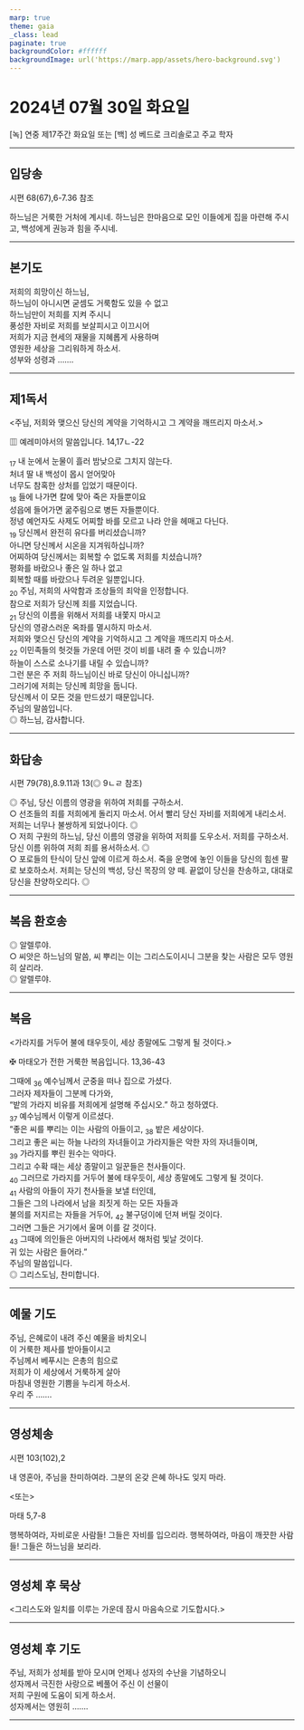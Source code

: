```yaml
---
marp: true
theme: gaia
_class: lead
paginate: true
backgroundColor: #ffffff
backgroundImage: url('https://marp.app/assets/hero-background.svg')
---
```


# 2024년 07월 30일 화요일

[녹] 연중 제17주간 화요일 또는 [백] 성 베드로 크리솔로고 주교 학자  




---

## 입당송

시편 68(67),6-7.36 참조

하느님은 거룩한 거처에 계시네. 하느님은 한마음으로 모인 이들에게 집을 마련해 주시고, 백성에게 권능과 힘을 주시네.  
  


---

## 본기도

저희의 희망이신 하느님,  
하느님이 아니시면 굳셈도 거룩함도 있을 수 없고  
하느님만이 저희를 지켜 주시니  
풍성한 자비로 저희를 보살피시고 이끄시어  
저희가 지금 현세의 재물을 지혜롭게 사용하며  
영원한 세상을 그리워하게 하소서.  
성부와 성령과 …….  
  


---

## 제1독서

<주님, 저희와 맺으신 당신의 계약을 기억하시고 그 계약을 깨뜨리지 마소서.>

▥ 예레미야서의 말씀입니다. 14,17ㄴ-22

<sub>17</sub> 내 눈에서 눈물이 흘러 밤낮으로 그치지 않는다.  
처녀 딸 내 백성이 몹시 얻어맞아  
너무도 참혹한 상처를 입었기 때문이다.  
<sub>18</sub> 들에 나가면 칼에 맞아 죽은 자들뿐이요  
성읍에 들어가면 굶주림으로 병든 자들뿐이다.  
정녕 예언자도 사제도 어찌할 바를 모르고 나라 안을 헤매고 다닌다.  
<sub>19</sub> 당신께서 완전히 유다를 버리셨습니까?  
아니면 당신께서 시온을 지겨워하십니까?  
어찌하여 당신께서는 회복할 수 없도록 저희를 치셨습니까?  
평화를 바랐으나 좋은 일 하나 없고  
회복할 때를 바랐으나 두려운 일뿐입니다.  
<sub>20</sub> 주님, 저희의 사악함과 조상들의 죄악을 인정합니다.  
참으로 저희가 당신께 죄를 지었습니다.  
<sub>21</sub> 당신의 이름을 위해서 저희를 내쫓지 마시고  
당신의 영광스러운 옥좌를 멸시하지 마소서.  
저희와 맺으신 당신의 계약을 기억하시고 그 계약을 깨뜨리지 마소서.  
<sub>22</sub> 이민족들의 헛것들 가운데 어떤 것이 비를 내려 줄 수 있습니까?  
하늘이 스스로 소나기를 내릴 수 있습니까?  
그런 분은 주 저희 하느님이신 바로 당신이 아니십니까?  
그러기에 저희는 당신께 희망을 둡니다.  
당신께서 이 모든 것을 만드셨기 때문입니다.  
주님의 말씀입니다.  
◎ 하느님, 감사합니다.  
  


---

## 화답송

시편 79(78),8.9.11과 13(◎ 9ㄴㄹ 참조)

◎ 주님, 당신 이름의 영광을 위하여 저희를 구하소서.  
○ 선조들의 죄를 저희에게 돌리지 마소서. 어서 빨리 당신 자비를 저희에게 내리소서. 저희는 너무나 불쌍하게 되었나이다. ◎  
○ 저희 구원의 하느님, 당신 이름의 영광을 위하여 저희를 도우소서. 저희를 구하소서. 당신 이름 위하여 저희 죄를 용서하소서. ◎  
○ 포로들의 탄식이 당신 앞에 이르게 하소서. 죽을 운명에 놓인 이들을 당신의 힘센 팔로 보호하소서. 저희는 당신의 백성, 당신 목장의 양 떼. 끝없이 당신을 찬송하고, 대대로 당신을 찬양하오리다. ◎  
  


---

## 복음 환호송

◎ 알렐루야.  
○ 씨앗은 하느님의 말씀, 씨 뿌리는 이는 그리스도이시니 그분을 찾는 사람은 모두 영원히 살리라.  
◎ 알렐루야.  
  


---

## 복음

<가라지를 거두어 불에 태우듯이, 세상 종말에도 그렇게 될 것이다.>

✠ 마태오가 전한 거룩한 복음입니다. 13,36-43

그때에 <sub>36</sub> 예수님께서 군중을 떠나 집으로 가셨다.  
그러자 제자들이 그분께 다가와,  
“밭의 가라지 비유를 저희에게 설명해 주십시오.” 하고 청하였다.  
<sub>37</sub> 예수님께서 이렇게 이르셨다.  
“좋은 씨를 뿌리는 이는 사람의 아들이고, <sub>38</sub> 밭은 세상이다.  
그리고 좋은 씨는 하늘 나라의 자녀들이고 가라지들은 악한 자의 자녀들이며,  
<sub>39</sub> 가라지를 뿌린 원수는 악마다.  
그리고 수확 때는 세상 종말이고 일꾼들은 천사들이다.  
<sub>40</sub> 그러므로 가라지를 거두어 불에 태우듯이, 세상 종말에도 그렇게 될 것이다.  
<sub>41</sub> 사람의 아들이 자기 천사들을 보낼 터인데,  
그들은 그의 나라에서 남을 죄짓게 하는 모든 자들과  
불의를 저지르는 자들을 거두어, <sub>42</sub> 불구덩이에 던져 버릴 것이다.  
그러면 그들은 거기에서 울며 이를 갈 것이다.  
<sub>43</sub> 그때에 의인들은 아버지의 나라에서 해처럼 빛날 것이다.  
귀 있는 사람은 들어라.”  
주님의 말씀입니다.  
◎ 그리스도님, 찬미합니다.  
  


---

## 예물 기도

주님, 은혜로이 내려 주신 예물을 바치오니  
이 거룩한 제사를 받아들이시고  
주님께서 베푸시는 은총의 힘으로  
저희가 이 세상에서 거룩하게 살아  
마침내 영원한 기쁨을 누리게 하소서.  
우리 주 …….  
  


---

## 영성체송

시편 103(102),2

내 영혼아, 주님을 찬미하여라. 그분의 온갖 은혜 하나도 잊지 마라.  
  
<또는>  
  
마태 5,7-8  
  
행복하여라, 자비로운 사람들! 그들은 자비를 입으리라. 행복하여라, 마음이 깨끗한 사람들! 그들은 하느님을 보리라.  


---

## 영성체 후 묵상

<그리스도와 일치를 이루는 가운데 잠시 마음속으로 기도합시다.>  


---

## 영성체 후 기도

주님, 저희가 성체를 받아 모시며 언제나 성자의 수난을 기념하오니  
성자께서 극진한 사랑으로 베풀어 주신 이 선물이  
저희 구원에 도움이 되게 하소서.  
성자께서는 영원히 …….  
  


---